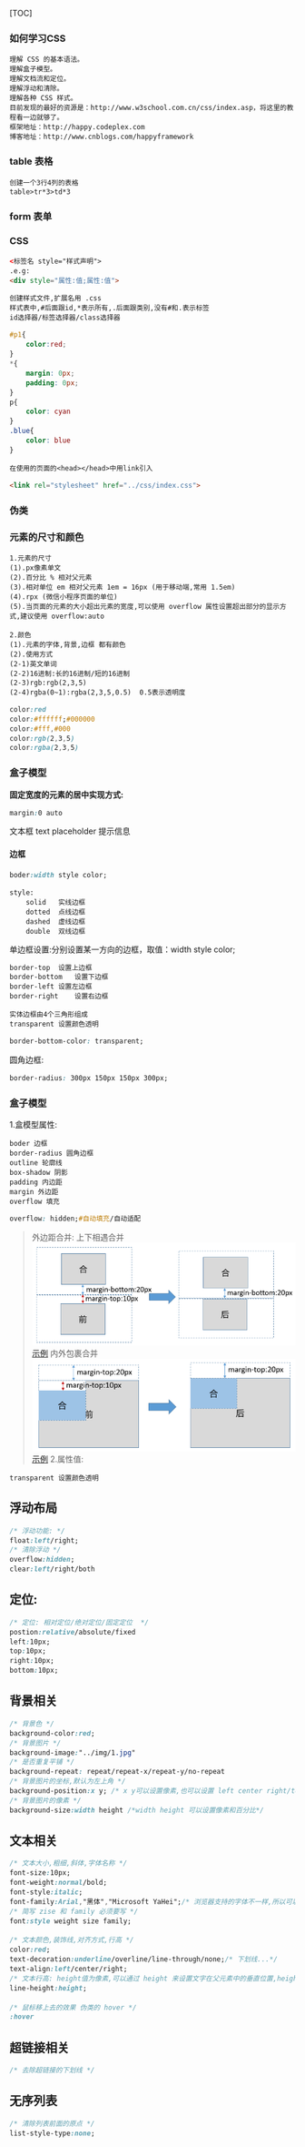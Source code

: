 [TOC]
### 如何学习CSS
    理解 CSS 的基本语法。
    理解盒子模型。
    理解文档流和定位。
    理解浮动和清除。
    理解各种 CSS 样式。
    目前发现的最好的资源是：http://www.w3school.com.cn/css/index.asp，将这里的教程看一边就够了。
    框架地址：http://happy.codeplex.com 
    博客地址：http://www.cnblogs.com/happyframework


### table 表格
    创建一个3行4列的表格
    table>tr*3>td*3

### form 表单


### CSS
```html
<标签名 style="样式声明">
.e.g:
<div style="属性:值;属性:值">
```

    创建样式文件,扩展名用 .css
    样式表中,#后面跟id,*表示所有,.后面跟类别,没有#和.表示标签
    id选择器/标签选择器/class选择器
```css
#p1{
    color:red;
}
*{
    margin: 0px;
    padding: 0px;
}
p{
    color: cyan
}
.blue{
    color: blue
}
```
    在使用的页面的<head></head>中用link引入
```html
<link rel="stylesheet" href="../css/index.css">
```
### 伪类

### 元素的尺寸和颜色
    1.元素的尺寸
    (1).px像素单文
    (2).百分比 % 相对父元素
    (3).相对单位 em 相对父元素 1em = 16px (用于移动端,常用 1.5em)
    (4).rpx (微信小程序页面的单位)
    (5).当页面的元素的大小超出元素的宽度,可以使用 overflow 属性设置超出部分的显示方式,建议使用 overflow:auto

    2.颜色
    (1).元素的字体,背景,边框 都有颜色
    (2).使用方式 
    (2-1)英文单词
    (2-2)16进制:长的16进制/短的16进制
    (2-3)rgb:rgb(2,3,5)
    (2-4)rgba(0~1):rgba(2,3,5,0.5)  0.5表示透明度

```css
color:red
color:#ffffff;#000000
color:#fff,#000
color:rgb(2,3,5)
color:rgba(2,3,5)
```

### 盒子模型


**固定宽度的元素的居中实现方式:**

```css
margin:0 auto
```

文本框 text
placeholder 提示信息

#### 边框
```css
boder:width style color;
```
    style:
        solid	实线边框
        dotted	点线边框
        dashed	虚线边框
        double	双线边框

单边框设置:分别设置某一方向的边框，取值：width style color;
```css
border-top	设置上边框
border-bottom	设置下边框
border-left	设置左边框
border-right	设置右边框
```

    实体边框由4个三角形组成
    transparent 设置颜色透明
```css
border-bottom-color: transparent;
```

圆角边框:
```css
border-radius: 300px 150px 150px 300px;
```
### 盒子模型
1.盒模型属性:

    boder 边框
    border-radius 圆角边框
    outline 轮廓线
    box-shadow 阴影
    padding 内边距
    margin 外边距
    overflow 填充
```css
overflow: hidden;#自动填充/自动适配
```
>外边距合并:
上下相遇合并
!["合并"](./img/margin-unite1.png "")
<a href="./source_code/03-margin.html">示例</a>
内外包裹合并
!["合并"](./img/margin-unite2.png "")
<a href="./source_code/04-margin.html">示例</a>
2.属性值:
    
    transparent 设置颜色透明

## 浮动布局
```css
/* 浮动功能: */
float:left/right;
/* 清除浮动 */
overflow:hidden;
clear:left/right/both
```

## 定位:
```css
/* 定位: 相对定位/绝对定位/固定定位  */
postion:relative/absolute/fixed
left:10px;
top:10px;
right:10px;
bottom:10px;
```
## 背景相关
```css
/* 背景色 */
background-color:red;
/* 背景图片 */
background-image:"../img/1.jpg"
/* 是否重复平铺 */
background-repeat: repeat/repeat-x/repeat-y/no-repeat
/* 背景图片的坐标,默认为左上角 */
background-position:x y; /* x y可以设置像素,也可以设置 left center right/top center botttom */
/* 背景图片的像素 */
background-size:width height /*width height 可以设置像素和百分比*/
```    

## 文本相关
```css
/* 文本大小,粗细,斜体,字体名称 */
font-size:10px;
font-weight:normal/bold;
font-style:italic; 
font-family:Arial,"黑体","Microsoft YaHei";/* 浏览器支持的字体不一样,所以可以有多个字体备选*/
/* 简写 zise 和 family 必须要写 */
font:style weight size family;

/* 文本颜色,装饰线,对齐方式,行高 */
color:red;
text-decoration:underline/overline/line-through/none;/* 下划线...*/
text-align:left/center/right;
/* 文本行高: height值为像素,可以通过 height 来设置文字在父元素中的垂直位置,height等于父元素的高度就是垂直居中*/
line-height:height;

/* 鼠标移上去的效果 伪类的 hover */
:hover
```

## 超链接相关
```css
/* 去除超链接的下划线 */
```

## 无序列表
```css
/* 清除列表前面的原点 */
list-style-type:none;
```